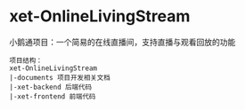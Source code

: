 # xet-OnlineLivingStream


小鹅通项目：一个简易的在线直播间，支持直播与观看回放的功能


```
项目结构：
xet-OnlineLivingStream
|-documents 项目开发相关文档
|-xet-backend 后端代码
|-xet-frontend 前端代码
```